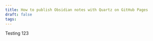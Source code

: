 ```yaml
---
title: How to publish Obsidian notes with Quartz on GitHub Pages
draft: false
tags:
---
```

 
Testing 123